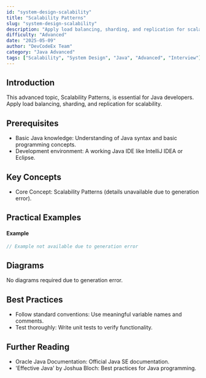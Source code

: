 ```yaml
---
id: "system-design-scalability"
title: "Scalability Patterns"
slug: "system-design-scalability"
description: "Apply load balancing, sharding, and replication for scalability."
difficulty: "Advanced"
date: "2025-05-09"
author: "DevCodeEx Team"
category: "Java Advanced"
tags: ["Scalability", "System Design", "Java", "Advanced", "Interview"]
---
```


## Introduction

This advanced topic, Scalability Patterns, is essential for Java developers. Apply load balancing, sharding, and replication for scalability.

## Prerequisites

- Basic Java knowledge: Understanding of Java syntax and basic programming concepts.
- Development environment: A working Java IDE like IntelliJ IDEA or Eclipse.

## Key Concepts

- Core Concept: Scalability Patterns (details unavailable due to generation error).

## Practical Examples

#### Example
```java
// Example not available due to generation error
```

## Diagrams

No diagrams required due to generation error.

## Best Practices

- Follow standard conventions: Use meaningful variable names and comments.
- Test thoroughly: Write unit tests to verify functionality.

## Further Reading

- Oracle Java Documentation: Official Java SE documentation.
- 'Effective Java' by Joshua Bloch: Best practices for Java programming.